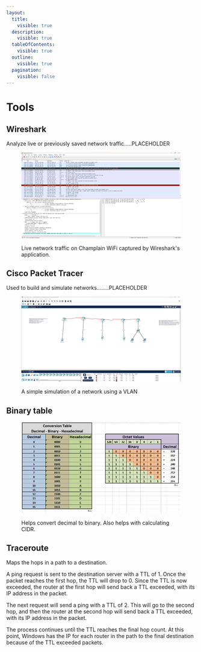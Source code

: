 ```yaml
---
layout:
  title:
    visible: true
  description:
    visible: true
  tableOfContents:
    visible: true
  outline:
    visible: true
  pagination:
    visible: false
---
```


# Tools

## Wireshark&#x20;

Analyze live or previously saved network traffic.....PLACEHOLDER&#x20;

<figure><img src="../.gitbook/assets/image (2) (1) (1) (1) (1) (1) (1) (1) (1).png" alt=""><figcaption><p>Live network traffic on Champlain WiFi captured by Wireshark's application. </p></figcaption></figure>

## Cisco Packet Tracer&#x20;

Used to build and simulate networks........PLACEHOLDER&#x20;

<figure><img src="../.gitbook/assets/image (1) (1) (1) (1) (1) (1) (1) (1) (1) (1) (1) (1).png" alt=""><figcaption><p>A simple simulation of a network using a VLAN  </p></figcaption></figure>

## Binary table

<figure><img src="../.gitbook/assets/image (33).png" alt=""><figcaption><p>Helps convert decimal to binary. Also helps with calculating CIDR.</p></figcaption></figure>

## Traceroute

Maps the hops in a path to a destination.

A ping request is sent to the destination server with a TTL of 1. Once the packet reaches the first hop, the TTL will drop to 0. Since the TTL is now exceeded, the router at the first hop will send back a TTL exceeded, with its IP address in the packet.

The next request will send a ping with a TTL of 2. This will go to the second hop, and then the router at the second hop will send back a TTL exceeded, with its IP address in the packet.

The process continues until the TTL reaches the final hop count. At this point, Windows has the IP for each router in the path to the final destination because of the TTL exceeded packets.
